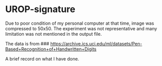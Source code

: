 # UROP-signature

Due to poor condition of my personal computer at that time, image was compressed to 50x50. The experiment was not representative and many limitation was not mentioned in the output file.

The data is from ### https://archive.ics.uci.edu/ml/datasets/Pen-Based+Recognition+of+Handwritten+Digits

A brief record on what I have done.
